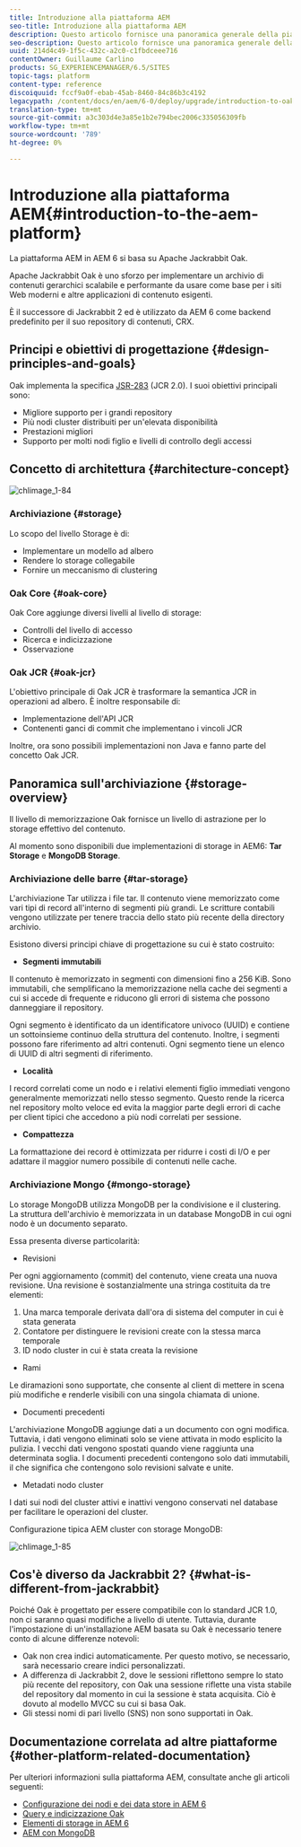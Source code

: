 ```yaml
---
title: Introduzione alla piattaforma AEM
seo-title: Introduzione alla piattaforma AEM
description: Questo articolo fornisce una panoramica generale della piattaforma AEM e dei suoi componenti più importanti.
seo-description: Questo articolo fornisce una panoramica generale della piattaforma AEM e dei suoi componenti più importanti.
uuid: 214d4c49-1f5c-432c-a2c0-c1fbdceee716
contentOwner: Guillaume Carlino
products: SG_EXPERIENCEMANAGER/6.5/SITES
topic-tags: platform
content-type: reference
discoiquuid: fccf9a0f-ebab-45ab-8460-84c86b3c4192
legacypath: /content/docs/en/aem/6-0/deploy/upgrade/introduction-to-oak
translation-type: tm+mt
source-git-commit: a3c303d4e3a85e1b2e794bec2006c335056309fb
workflow-type: tm+mt
source-wordcount: '789'
ht-degree: 0%

---
```



# Introduzione alla piattaforma AEM{#introduction-to-the-aem-platform}

La piattaforma AEM in AEM 6 si basa su Apache Jackrabbit Oak.

Apache Jackrabbit Oak è uno sforzo per implementare un archivio di contenuti gerarchici scalabile e performante da usare come base per i siti Web moderni e altre applicazioni di contenuto esigenti.

È il successore di Jackrabbit 2 ed è utilizzato da AEM 6 come backend predefinito per il suo repository di contenuti, CRX.

## Principi e obiettivi di progettazione {#design-principles-and-goals}

Oak implementa la specifica [JSR-283](https://www.day.com/day/en/products/jcr/jsr-283.html) (JCR 2.0). I suoi obiettivi principali sono:

* Migliore supporto per i grandi repository
* Più nodi cluster distribuiti per un&#39;elevata disponibilità
* Prestazioni migliori
* Supporto per molti nodi figlio e livelli di controllo degli accessi

## Concetto di architettura {#architecture-concept}

![chlimage_1-84](assets/chlimage_1-84.png)

### Archiviazione {#storage}

Lo scopo del livello Storage è di:

* Implementare un modello ad albero
* Rendere lo storage collegabile
* Fornire un meccanismo di clustering

### Oak Core {#oak-core}

Oak Core aggiunge diversi livelli al livello di storage:

* Controlli del livello di accesso
* Ricerca e indicizzazione
* Osservazione

### Oak JCR {#oak-jcr}

L&#39;obiettivo principale di Oak JCR è trasformare la semantica JCR in operazioni ad albero. È inoltre responsabile di:

* Implementazione dell&#39;API JCR
* Contenenti ganci di commit che implementano i vincoli JCR

Inoltre, ora sono possibili implementazioni non Java e fanno parte del concetto Oak JCR.

## Panoramica sull&#39;archiviazione {#storage-overview}

Il livello di memorizzazione Oak fornisce un livello di astrazione per lo storage effettivo del contenuto.

Al momento sono disponibili due implementazioni di storage in AEM6: **Tar Storage** e **MongoDB Storage**.

### Archiviazione delle barre {#tar-storage}

L&#39;archiviazione Tar utilizza i file tar. Il contenuto viene memorizzato come vari tipi di record all&#39;interno di segmenti più grandi. Le scritture contabili vengono utilizzate per tenere traccia dello stato più recente della directory archivio.

Esistono diversi principi chiave di progettazione su cui è stato costruito:

* **Segmenti immutabili**

Il contenuto è memorizzato in segmenti con dimensioni fino a 256 KiB. Sono immutabili, che semplificano la memorizzazione nella cache dei segmenti a cui si accede di frequente e riducono gli errori di sistema che possono danneggiare il repository.

Ogni segmento è identificato da un identificatore univoco (UUID) e contiene un sottoinsieme continuo della struttura del contenuto. Inoltre, i segmenti possono fare riferimento ad altri contenuti. Ogni segmento tiene un elenco di UUID di altri segmenti di riferimento.

* **Località**

I record correlati come un nodo e i relativi elementi figlio immediati vengono generalmente memorizzati nello stesso segmento. Questo rende la ricerca nel repository molto veloce ed evita la maggior parte degli errori di cache per client tipici che accedono a più nodi correlati per sessione.

* **Compattezza**

La formattazione dei record è ottimizzata per ridurre i costi di I/O e per adattare il maggior numero possibile di contenuti nelle cache.

### Archiviazione Mongo {#mongo-storage}

Lo storage MongoDB utilizza MongoDB per la condivisione e il clustering. La struttura dell&#39;archivio è memorizzata in un database MongoDB in cui ogni nodo è un documento separato.

Essa presenta diverse particolarità:

* Revisioni

Per ogni aggiornamento (commit) del contenuto, viene creata una nuova revisione. Una revisione è sostanzialmente una stringa costituita da tre elementi:

1. Una marca temporale derivata dall&#39;ora di sistema del computer in cui è stata generata
1. Contatore per distinguere le revisioni create con la stessa marca temporale
1. ID nodo cluster in cui è stata creata la revisione

* Rami

Le diramazioni sono supportate, che consente al client di mettere in scena più modifiche e renderle visibili con una singola chiamata di unione.

* Documenti precedenti

L&#39;archiviazione MongoDB aggiunge dati a un documento con ogni modifica. Tuttavia, i dati vengono eliminati solo se viene attivata in modo esplicito la pulizia. I vecchi dati vengono spostati quando viene raggiunta una determinata soglia. I documenti precedenti contengono solo dati immutabili, il che significa che contengono solo revisioni salvate e unite.

* Metadati nodo cluster

I dati sui nodi del cluster attivi e inattivi vengono conservati nel database per facilitare le operazioni del cluster.

Configurazione tipica AEM cluster con storage MongoDB:

![chlimage_1-85](assets/chlimage_1-85.png)

## Cos&#39;è diverso da Jackrabbit 2? {#what-is-different-from-jackrabbit}

Poiché Oak è progettato per essere compatibile con lo standard JCR 1.0, non ci saranno quasi modifiche a livello di utente. Tuttavia, durante l&#39;impostazione di un&#39;installazione AEM basata su Oak è necessario tenere conto di alcune differenze notevoli:

* Oak non crea indici automaticamente. Per questo motivo, se necessario, sarà necessario creare indici personalizzati.
* A differenza di Jackrabbit 2, dove le sessioni riflettono sempre lo stato più recente del repository, con Oak una sessione riflette una vista stabile del repository dal momento in cui la sessione è stata acquisita. Ciò è dovuto al modello MVCC su cui si basa Oak.
* Gli stessi nomi di pari livello (SNS) non sono supportati in Oak.

## Documentazione correlata ad altre piattaforme {#other-platform-related-documentation}

Per ulteriori informazioni sulla piattaforma AEM, consultate anche gli articoli seguenti:

* [Configurazione dei nodi e dei data store in AEM 6](/help/sites-deploying/data-store-config.md)
* [Query e indicizzazione Oak](/help/sites-deploying/queries-and-indexing.md)
* [Elementi di storage in AEM 6](/help/sites-deploying/storage-elements-in-aem-6.md)
* [AEM con MongoDB](/help/sites-deploying/aem-with-mongodb.md)

